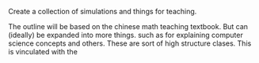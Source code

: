
Create a collection of simulations and things for teaching. 

The outline will be based on the chinese math teaching textbook. But can (ideally) be expanded into more things. such as for explaining computer science concepts and others. These are sort of high structure clases. This is vinculated with the 